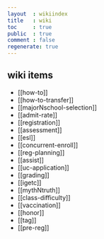 ```yaml
---
layout  : wikiindex
title   : wiki
toc     : true
public  : true
comment : false
regenerate: true
---
```


## wiki items


* [[how-to]]
* [[how-to-transfer]]
* [[majorNschool-selection]]
* [[admit-rate]]
* [[registration]]
* [[assessment]]
* [[esl]]
* [[concurrent-enroll]]
* [[reg-planning]]
* [[assist]]
* [[uc-application]]
* [[grading]]
* [[igetc]]
* [[mythNtruth]]
* [[class-difficulty]]
* [[vaccination]]
* [[honor]]
* [[tag]]
* [[pre-reg]]

